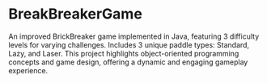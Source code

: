# BreakBreakerGame
An improved BrickBreaker game implemented in Java, featuring 3 difficulty levels for varying challenges. Includes 3 unique paddle types: Standard, Lazy, and Laser. This project highlights object-oriented programming concepts and game design, offering a dynamic and engaging gameplay experience.
